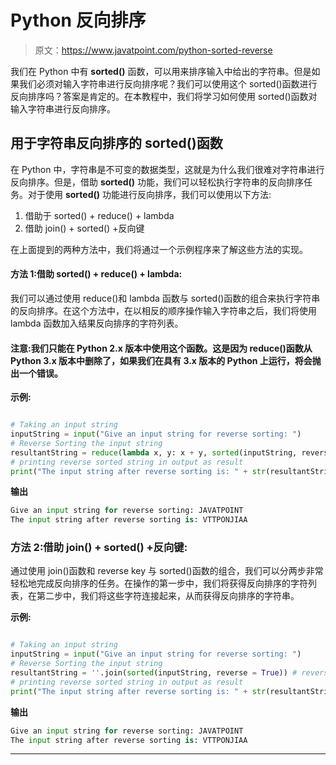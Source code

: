 # Python 反向排序

> 原文：<https://www.javatpoint.com/python-sorted-reverse>

我们在 Python 中有 **sorted()** 函数，可以用来排序输入中给出的字符串。但是如果我们必须对输入字符串进行反向排序呢？我们可以使用这个 sorted()函数进行反向排序吗？答案是肯定的。在本教程中，我们将学习如何使用 sorted()函数对输入字符串进行反向排序。

## 用于字符串反向排序的 sorted()函数

在 Python 中，字符串是不可变的数据类型，这就是为什么我们很难对字符串进行反向排序。但是，借助 **sorted()** 功能，我们可以轻松执行字符串的反向排序任务。对于使用 **sorted()** 功能进行反向排序，我们可以使用以下方法:

1.  借助于 sorted() + reduce() + lambda
2.  借助 join() + sorted() +反向键

在上面提到的两种方法中，我们将通过一个示例程序来了解这些方法的实现。

#### 方法 1:借助 sorted() + reduce() + lambda:

我们可以通过使用 reduce()和 lambda 函数与 sorted()函数的组合来执行字符串的反向排序。在这个方法中，在以相反的顺序操作输入字符串之后，我们将使用 lambda 函数加入结果反向排序的字符列表。

#### 注意:我们只能在 Python 2.x 版本中使用这个函数。这是因为 reduce()函数从 Python 3.x 版本中删除了，如果我们在具有 3.x 版本的 Python 上运行，将会抛出一个错误。

**示例:**

```py

# Taking an input string
inputString = input("Give an input string for reverse sorting: ")
# Reverse Sorting the input string 
resultantString = reduce(lambda x, y: x + y, sorted(inputString, reverse = True)) # reverse sorting with using sorted() + reduce() + lambda function
# printing reverse sorted string in output as result
print("The input string after reverse sorting is: " + str(resultantString)) 

```

**输出**

```py
Give an input string for reverse sorting: JAVATPOINT
The input string after reverse sorting is: VTTPONJIAA

```

### 方法 2:借助 join() + sorted() +反向键:

通过使用 join()函数和 reverse key 与 sorted()函数的组合，我们可以分两步非常轻松地完成反向排序的任务。在操作的第一步中，我们将获得反向排序的字符列表，在第二步中，我们将这些字符连接起来，从而获得反向排序的字符串。

**示例:**

```py

# Taking an input string
inputString = input("Give an input string for reverse sorting: ")
# Reverse Sorting the input string 
resultantString = ''.join(sorted(inputString, reverse = True)) # reverse sorting with using sorted() + join() function with reverse key
# printing reverse sorted string in output as result
print("The input string after reverse sorting is: " + str(resultantString)) 

```

**输出**

```py
Give an input string for reverse sorting: JAVATPOINT
The input string after reverse sorting is: VTTPONJIAA

```

* * *